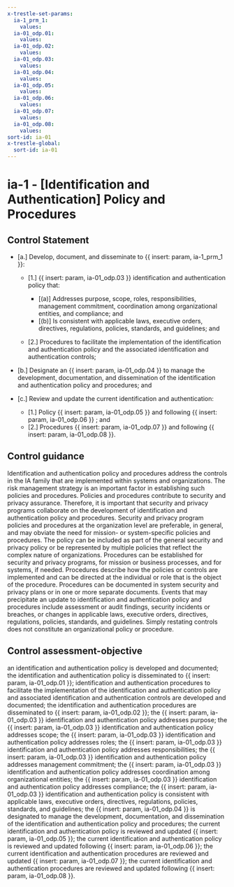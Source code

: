 ```yaml
---
x-trestle-set-params:
  ia-1_prm_1:
    values:
  ia-01_odp.01:
    values:
  ia-01_odp.02:
    values:
  ia-01_odp.03:
    values:
  ia-01_odp.04:
    values:
  ia-01_odp.05:
    values:
  ia-01_odp.06:
    values:
  ia-01_odp.07:
    values:
  ia-01_odp.08:
    values:
sort-id: ia-01
x-trestle-global:
  sort-id: ia-01
---
```


# ia-1 - \[Identification and Authentication\] Policy and Procedures

## Control Statement

- \[a.\] Develop, document, and disseminate to {{ insert: param, ia-1_prm_1 }}:

  - \[1.\] {{ insert: param, ia-01_odp.03 }} identification and authentication policy that:

    - \[(a)\] Addresses purpose, scope, roles, responsibilities, management commitment, coordination among organizational entities, and compliance; and
    - \[(b)\] Is consistent with applicable laws, executive orders, directives, regulations, policies, standards, and guidelines; and

  - \[2.\] Procedures to facilitate the implementation of the identification and authentication policy and the associated identification and authentication controls;

- \[b.\] Designate an {{ insert: param, ia-01_odp.04 }} to manage the development, documentation, and dissemination of the identification and authentication policy and procedures; and

- \[c.\] Review and update the current identification and authentication:

  - \[1.\] Policy {{ insert: param, ia-01_odp.05 }} and following {{ insert: param, ia-01_odp.06 }} ; and
  - \[2.\] Procedures {{ insert: param, ia-01_odp.07 }} and following {{ insert: param, ia-01_odp.08 }}.

## Control guidance

Identification and authentication policy and procedures address the controls in the IA family that are implemented within systems and organizations. The risk management strategy is an important factor in establishing such policies and procedures. Policies and procedures contribute to security and privacy assurance. Therefore, it is important that security and privacy programs collaborate on the development of identification and authentication policy and procedures. Security and privacy program policies and procedures at the organization level are preferable, in general, and may obviate the need for mission- or system-specific policies and procedures. The policy can be included as part of the general security and privacy policy or be represented by multiple policies that reflect the complex nature of organizations. Procedures can be established for security and privacy programs, for mission or business processes, and for systems, if needed. Procedures describe how the policies or controls are implemented and can be directed at the individual or role that is the object of the procedure. Procedures can be documented in system security and privacy plans or in one or more separate documents. Events that may precipitate an update to identification and authentication policy and procedures include assessment or audit findings, security incidents or breaches, or changes in applicable laws, executive orders, directives, regulations, policies, standards, and guidelines. Simply restating controls does not constitute an organizational policy or procedure.

## Control assessment-objective

an identification and authentication policy is developed and documented;
the identification and authentication policy is disseminated to {{ insert: param, ia-01_odp.01 }};
identification and authentication procedures to facilitate the implementation of the identification and authentication policy and associated identification and authentication controls are developed and documented;
the identification and authentication procedures are disseminated to {{ insert: param, ia-01_odp.02 }};
the {{ insert: param, ia-01_odp.03 }} identification and authentication policy addresses purpose;
the {{ insert: param, ia-01_odp.03 }} identification and authentication policy addresses scope;
the {{ insert: param, ia-01_odp.03 }} identification and authentication policy addresses roles;
the {{ insert: param, ia-01_odp.03 }} identification and authentication policy addresses responsibilities;
the {{ insert: param, ia-01_odp.03 }} identification and authentication policy addresses management commitment;
the {{ insert: param, ia-01_odp.03 }} identification and authentication policy addresses coordination among organizational entities;
the {{ insert: param, ia-01_odp.03 }} identification and authentication policy addresses compliance;
the {{ insert: param, ia-01_odp.03 }} identification and authentication policy is consistent with applicable laws, executive orders, directives, regulations, policies, standards, and guidelines;
the {{ insert: param, ia-01_odp.04 }} is designated to manage the development, documentation, and dissemination of the identification and authentication policy and procedures;
the current identification and authentication policy is reviewed and updated {{ insert: param, ia-01_odp.05 }};
the current identification and authentication policy is reviewed and updated following {{ insert: param, ia-01_odp.06 }};
the current identification and authentication procedures are reviewed and updated {{ insert: param, ia-01_odp.07 }};
the current identification and authentication procedures are reviewed and updated following {{ insert: param, ia-01_odp.08 }}.
